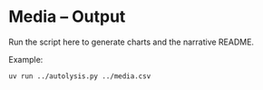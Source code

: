 # Media – Output

Run the script here to generate charts and the narrative README.

Example:
```bash
uv run ../autolysis.py ../media.csv
```
